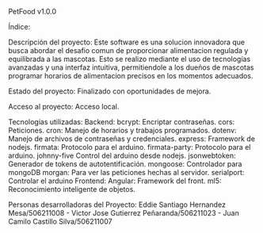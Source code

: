 PetFood v1.0.0

Índice:

Descripción del proyecto: Este software es una solucion innovadora que busca abordar el desafio comun de proporcionar alimentacion regulada y equilibrada a las mascotas. Esto se realizo mediante el uso de tecnologías avanzadas y una interfaz intuitiva, permitiendole a los dueños de mascotas programar horarios de alimentacion precisos en los momentos adecuados.

Estado del proyecto: Finalizado con oportunidades de mejora.

Acceso al proyecto: Acceso local.

Tecnologías utilizadas:
Backend: 
bcrypt: Encriptar contraseñas.
cors: Peticiones.
cron: Manejo de horarios y trabajos programados.
dotenv: Manejo de archivos de contraseñas y credenciales.
express: Framework de nodejs.
firmata: Protocolo para el arduino.
firmata-party: Protocolo para el arduino.
johnny-five Control del arduino desde nodejs.
jsonwebtoken: Generador de tokens de autotentificación.
mongoose: Controlador para mongoDB
morgan: Para ver las peticiones hechas al servidor.
serialport: Controlar el arduino
Frontend:
Angular: Framework del front.
ml5: Reconocimiento inteligente de objetos.

Personas desarrolladoras del Proyecto: Eddie Santiago Hernandez Mesa/506211008 - Victor Jose Gutierrez Peñaranda/506211023 - Juan Camilo Castillo Silva/506211007